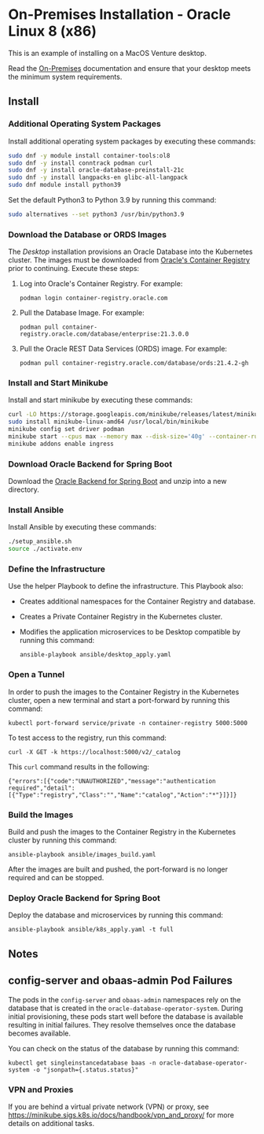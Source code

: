 # On-Premises Installation - Oracle Linux 8 (x86)

This is an example of installing on a MacOS Venture desktop.

Read the [On-Premises](../../on-premises) documentation and ensure that your desktop meets the minimum system requirements.

## Install

### Additional Operating System Packages

Install additional operating system packages by executing these commands:

```bash
sudo dnf -y module install container-tools:ol8
sudo dnf -y install conntrack podman curl
sudo dnf -y install oracle-database-preinstall-21c
sudo dnf -y install langpacks-en glibc-all-langpack
sudo dnf module install python39
```

Set the default Python3 to Python 3.9 by running this command:

```bash
sudo alternatives --set python3 /usr/bin/python3.9
```


### Download the Database or ORDS Images

The _Desktop_ installation provisions an Oracle Database into the Kubernetes cluster.  The images must be downloaded from [Oracle's Container Registry](https://container-registry.oracle.com/) prior to continuing. Execute these steps:

1. Log into Oracle's Container Registry. For example: 

   `podman login container-registry.oracle.com`
   
2. Pull the Database Image. For example: 

   `podman pull container-registry.oracle.com/database/enterprise:21.3.0.0`
   
3. Pull the Oracle REST Data Services (ORDS) image. For example: 

   `podman pull container-registry.oracle.com/database/ords:21.4.2-gh`

### Install and Start Minikube

Install and start minikube by executing these commands:

```bash
curl -LO https://storage.googleapis.com/minikube/releases/latest/minikube-linux-amd64
sudo install minikube-linux-amd64 /usr/local/bin/minikube
minikube config set driver podman
minikube start --cpus max --memory max --disk-size='40g' --container-runtime=cri-o
minikube addons enable ingress
```

### Download Oracle Backend for Spring Boot

Download the [Oracle Backend for Spring Boot](https://github.com/oracle/microservices-datadriven/releases/download/OBAAS-1.0.0/onprem-ebaas_latest.zip) and unzip into a new directory.

### Install Ansible

Install Ansible by executing these commands:

```bash
./setup_ansible.sh
source ./activate.env
```

### Define the Infrastructure

Use the helper Playbook to define the infrastructure.  This Playbook also:

* Creates additional namespaces for the Container Registry and database.
* Creates a Private Container Registry in the Kubernetes cluster.
* Modifies the application microservices to be Desktop compatible by running this command:

  `ansible-playbook ansible/desktop_apply.yaml`

### Open a Tunnel

In order to push the images to the Container Registry in the Kubernetes cluster, open a new terminal and start a port-forward by running this command:

`kubectl port-forward service/private -n container-registry 5000:5000`

To test access to the registry, run this command:

`curl -X GET -k https://localhost:5000/v2/_catalog`

This `curl` command results in the following:

```text
{"errors":[{"code":"UNAUTHORIZED","message":"authentication required","detail":[{"Type":"registry","Class":"","Name":"catalog","Action":"*"}]}]}
```

### Build the Images

Build and push the images to the Container Registry in the Kubernetes cluster by running this command:

`ansible-playbook ansible/images_build.yaml`

After the images are built and pushed, the port-forward is no longer required and can be stopped.

### Deploy Oracle Backend for Spring Boot

Deploy the database and microservices by running this command:

`ansible-playbook ansible/k8s_apply.yaml -t full`

## Notes

## config-server and obaas-admin Pod Failures

The pods in the `config-server` and `obaas-admin` namespaces rely on the database that is created in the `oracle-database-operator-system`.  During initial provisioning, these pods start well before the database is available resulting in initial failures.  They resolve themselves once the database becomes available.

You can check on the status of the database by running this command:

`kubectl get singleinstancedatabase baas -n oracle-database-operator-system -o "jsonpath={.status.status}"`

### VPN and Proxies

If you are behind a virtual private network (VPN) or proxy, see https://minikube.sigs.k8s.io/docs/handbook/vpn_and_proxy/ for more details on additional tasks.